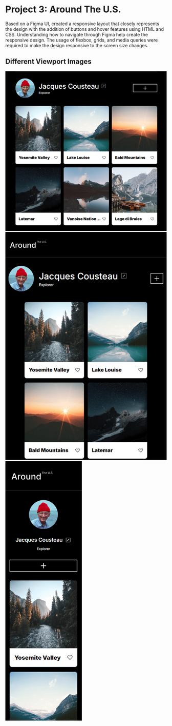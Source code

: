# Project 3: Around The U.S.

Based on a Figma UI, created a responsive layout that closely represents the design with the addition of buttons and hover features using HTML and CSS. Understanding how to navigate through Figma help create the responsive design. The usage of flexbox, grids, and media queries were required to make the design responsive to the screen size changes.

## Different Viewport Images

![Desktop View](./images/Project-3-Desktop-View.png)
![Tablet View](./images/Project-3-Tablet-View.png)
![Mobile View](./images/Project-3-Mobile-View.png)
